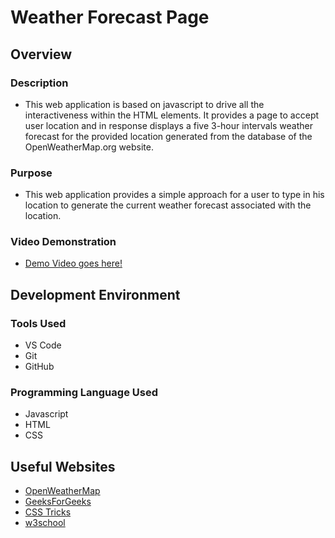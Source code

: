 # Weather Forecast Page

## Overview

### Description
- This web application is based on javascript to drive all the interactiveness within the HTML elements. It provides a page to accept user location and in response displays a five 3-hour intervals weather forecast for the provided location generated from the database of the OpenWeatherMap.org website.

### Purpose
- This web application provides a simple approach for a user to type in his location to generate the current weather forecast associated with the location.

### Video Demonstration
- [Demo Video goes here!](http://youtube.link.goes.here)

## Development Environment

### Tools Used
- VS Code
- Git
- GitHub

### Programming Language Used
- Javascript
- HTML
- CSS

## Useful Websites
* [OpenWeatherMap](https://openweathermap.org)
* [GeeksForGeeks](http://www.geeksforgeeks.org/build-a-weather-app-in-html-css-javascript/)
* [CSS Tricks](https://css-tricks.com/snippets/css/complete-guide-grid/#prop-display)
* [w3school](https://www.w3schools.com/html/html_css.asp)
